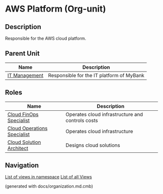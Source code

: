 # AWS Platform (Org-unit)
## Description
Responsible for the AWS cloud platform.


## Parent Unit
| Name | Description |
|---|---|
| [IT Management](../../mybank/it-management/it-management-unit.md) | Responsible for the IT platform of MyBank |

## Roles
| Name | Description |
|---|---|
| [Cloud FinOps Specialist](../../mybank/it-management/cloud-finops-specialist.md) | Operates cloud infrastructure and controls costs |
| [Cloud Operations Specialist](../../mybank/it-management/cloud-operations-specialist.md) | Operates cloud infrastructure |
| [Cloud Solution Architect](../../mybank/it-management/cloud-solution-architect.md) | Designs cloud solutions |


## Navigation
[List of views in namespace](./views-in-namespace.md)
[List of all Views](../../views.md)

(generated with docs/organization.md.cmb)
